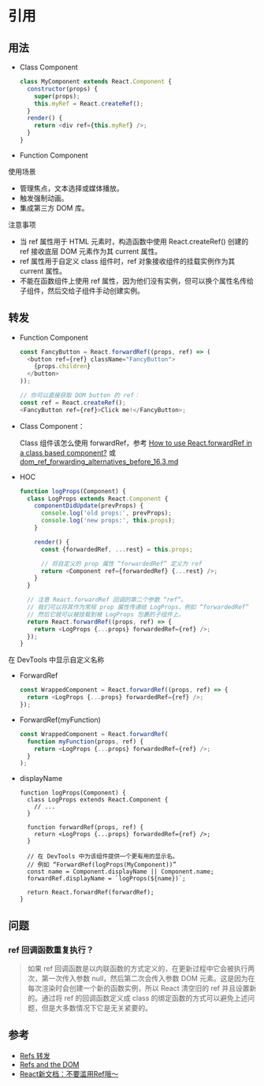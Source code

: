 # 引用

## 用法

- Class Component

    ```js
    class MyComponent extends React.Component {
      constructor(props) {
        super(props);
        this.myRef = React.createRef();
      }
      render() {
        return <div ref={this.myRef} />;
      }
    }
    ```

- Function Component

使用场景

- 管理焦点，文本选择或媒体播放。
- 触发强制动画。
- 集成第三方 DOM 库。

注意事项

- 当 ref 属性用于 HTML 元素时，构造函数中使用 React.createRef() 创建的 ref 接收底层 DOM 元素作为其 current 属性。
- ref 属性用于自定义 class 组件时，ref 对象接收组件的挂载实例作为其 current 属性。
- 不能在函数组件上使用 ref 属性，因为他们没有实例，但可以换个属性名传给子组件，然后交给子组件手动创建实例。

## 转发

- Function Component

    ```js
    const FancyButton = React.forwardRef((props, ref) => (
      <button ref={ref} className="FancyButton">
        {props.children}
      </button>
    ));
    
    // 你可以直接获取 DOM button 的 ref：
    const ref = React.createRef();
    <FancyButton ref={ref}>Click me!</FancyButton>;
    ```

- Class Component：

    Class 组件该怎么使用 forwardRef，参考 [How to use React.forwardRef in a class based component?](https://stackoverflow.com/questions/51526461/how-to-use-react-forwardref-in-a-class-based-component) 或 [dom_ref_forwarding_alternatives_before_16.3.md](https://gist.github.com/gaearon/1a018a023347fe1c2476073330cc5509)

- HOC

    ```js
    function logProps(Component) {
      class LogProps extends React.Component {
        componentDidUpdate(prevProps) {
          console.log('old props:', prevProps);
          console.log('new props:', this.props);
        }
    
        render() {
          const {forwardedRef, ...rest} = this.props;
    
          // 将自定义的 prop 属性 “forwardedRef” 定义为 ref
          return <Component ref={forwardedRef} {...rest} />;
        }
      }
    
      // 注意 React.forwardRef 回调的第二个参数 “ref”。
      // 我们可以将其作为常规 prop 属性传递给 LogProps，例如 “forwardedRef”
      // 然后它就可以被挂载到被 LogProps 包裹的子组件上。
      return React.forwardRef((props, ref) => {
        return <LogProps {...props} forwardedRef={ref} />;
      });
    }
    ```

在 DevTools 中显示自定义名称

- ForwardRef

    ```js
    const WrappedComponent = React.forwardRef((props, ref) => {
      return <LogProps {...props} forwardedRef={ref} />;
    });
    ```

- ForwardRef(myFunction)

    ```js
    const WrappedComponent = React.forwardRef(
      function myFunction(props, ref) {
        return <LogProps {...props} forwardedRef={ref} />;
      }
    );
    ```

- displayName

    ```
    function logProps(Component) {
      class LogProps extends React.Component {
        // ...
      }

      function forwardRef(props, ref) {
        return <LogProps {...props} forwardedRef={ref} />;
      }

      // 在 DevTools 中为该组件提供一个更有用的显示名。
      // 例如 “ForwardRef(logProps(MyComponent))”
      const name = Component.displayName || Component.name;
      forwardRef.displayName = `logProps(${name})`;

      return React.forwardRef(forwardRef);
    }
    ```

## 问题

### ref 回调函数重复执行？

> 如果 ref 回调函数是以内联函数的方式定义的，在更新过程中它会被执行两次，第一次传入参数 null，然后第二次会传入参数 DOM 元素。这是因为在每次渲染时会创建一个新的函数实例，所以 React 清空旧的 ref 并且设置新的。通过将 ref 的回调函数定义成 class 的绑定函数的方式可以避免上述问题，但是大多数情况下它是无关紧要的。

## 参考

- [Refs 转发](https://zh-hans.reactjs.org/docs/forwarding-refs.html)
- [Refs and the DOM](https://zh-hans.reactjs.org/docs/reconciliation.html)
- [React新文档：不要滥用Ref哦～](https://segmentfault.com/a/1190000041991074)
